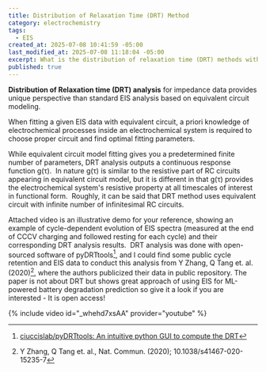 ```yaml
---
title: Distribution of Relaxation Time (DRT) Method
category: electrochemistry
tags:
  - EIS
created_at: 2025-07-08 10:41:59 -05:00
last_modified_at: 2025-07-08 11:18:04 -05:00
excerpt: What is the distribution of relaxation time (DRT) methods with an explanatory animation.
published: true
---
```

**Distribution of Relaxation time (DRT) analysis** for impedance data provides unique perspective than standard EIS analysis based on equivalent circuit modeling.
  
When fitting a given EIS data with equivalent circuit, a priori knowledge of electrochemical processes inside an electrochemical system is required to choose proper circuit and find optimal fitting parameters.  
 
While equivalent circuit model fitting gives you a predetermined finite number of parameters, DRT analysis outputs a continuous response function g(τ).  In nature g(τ) is similar to the resistive part of RC circuits appearing in equivalent circuit model, but it is different in that g(τ) provides the electrochemical system's resistive property at all timescales of interest in functional form.  Roughly, it can be said that DRT method uses equivalent circuit with infinite number of infinitesimal RC circuits.  
  
Attached video is an illustrative demo for your reference, showing an example of cycle-dependent evolution of EIS spectra (measured at the end of CCCV charging and followed resting for each cycle) and their corresponding DRT analysis results.  DRT analysis was done with open-sourced software of pyDRTtools[^1], and I could find some public cycle retention and EIS data to conduct this analysis from Y Zhang, Q Tang et. al. (2020)[^2], where the authors publicized their data in public repository. The paper is not about DRT but shows great approach of using EIS for ML-powered battery degradation prediction so give it a look if you are interested - It is open access!

{% include video id="_whehd7xsAA" provider="youtube" %}

[^1]: [ciuccislab/pyDRTtools: An intuitive python GUI to compute the DRT](https://github.com/ciuccislab/pyDRTtools)
[^2]: Y Zhang, Q Tang et. al., Nat. Commun. (2020); 10.1038/s41467-020-15235-7
